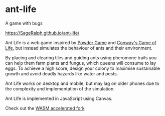 # ant-life

A game with bugs

https://SageRalph.github.io/ant-life/

Ant Life is a web game inspired by [Powder Game](https://dan-ball.jp/en/javagame/dust/)
and [Conway's Game of Life](https://en.wikipedia.org/wiki/Conway's_Game_of_Life),
but instead simulates the behaviour of ants and their environment.

By placing and clearing tiles and guiding ants using pheromone trails you can help
them farm plants and fungus, which queens will consume to lay eggs. To achieve
a high score, design your colony to maximise sustainable growth and avoid deadly
hazards like water and pests.

Ant Life works on desktop and mobile, but may lag on older phones due to the
complexity and implementation of the simulation.

Ant Life is implemented in JavaScript using Canvas. 

Check out the [WASM accelerated fork](https://github.com/JavaRip/ant-life-optimised/)
